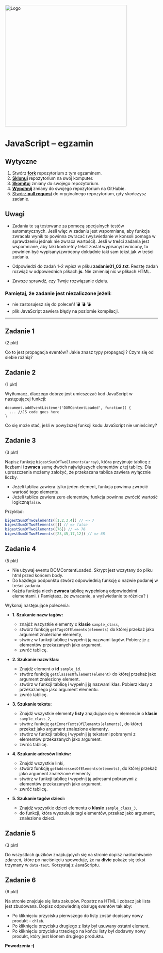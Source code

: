 <img alt="Logo" src="http://coderslab.pl/svg/logo-coderslab.svg" width="400">

# JavaScript &ndash; egzamin

## Wytyczne

1. Stwórz [**fork**][forking] repozytorium z tym egzaminem.
2. [**Sklonuj**][ref-clone] repozytorium na swój komputer.
3. [**Skomituj**][ref-commit] zmiany do swojego repozytorium.
4. [**Wypchnij**][ref-push]  zmiany do swojego repozytorium na GitHubie.
5. [Stwórz **pull request**][pull-request] do oryginalnego repozytorium, gdy skończysz zadanie.

## Uwagi

* Zadania te są testowane za pomocą specjalnych testów automatycznych. Jeśli więc w zadaniu jest wspomniane, aby funkcja zwracała wynik to powinna zwracać (wyświetlanie w konsoli pomaga w sprawdzeniu jednak nie zwraca wartości). Jeśli w treści zadania jest wspomniane, aby taki konkretny tekst został wypisany/zwrócony, to powinien być wypisany/zwrócony dokładnie taki sam tekst jak w treści zadania.

* Odpowiedzi do zadań 1&ndash;2 wpisz w pliku **zadanie01_02.txt**.
Resztę zadań rozwiąż w odpowiednich plikach **js**.
Nie zmieniaj nic w plikach HTML.

* Zawsze sprawdź, czy Twoje rozwiązanie działa.


### Pamiętaj, że zadanie jest __niezaliczone__ jeżeli:
- nie zastosujesz się do poleceń! :bomb: :bomb: :bomb:
- plik JavaScript zawiera błędy na poziomie kompilacji.

---------------------------------------------------------------------

## Zadanie 1
(2 pkt)

Co to jest propagacja eventów? Jakie znasz typy propagacji? Czym się od siebie różnią?


## Zadanie 2

(1 pkt)

Wytłumacz, dlaczego dobrze jest umieszczać kod JavaScript w następującej funkcji:

  ```
  document.addEventListener('DOMContentLoaded', function() {
    ... //JS code goes here
  }
  ```

Co się może stać, jeśli w powyższej funkcji kodu JavaScript nie umieścimy?

## Zadanie 3

(3 pkt)

Napisz funkcję ```bigestSumOfTwoElements(array)```, która przyjmuje tablicę z liczbami i **zwraca** sumę dwóch największych elementów z tej tablicy.
Dla uproszczenia możemy założyć, że przekazana tablica zawiera wyłącznie liczby.

* Jeżeli tablica zawiera tylko jeden element, funkcja powinna zwrócić wartość tego elementu.
* Jeżeli tablica zawiera zero elementów, funkcja powinna zwrócić wartość logiczną```false```.

Przykład:
```Javascript
bigestSumOfTwoElements([1,2,3,4]) // => 7
bigestSumOfTwoElements([]) // => false
bigestSumOfTwoElements([76]) // => 76
bigestSumOfTwoElements([23,45,17,12]) // => 68
```

## Zadanie 4

(5 pkt)

 - Nie używaj eventu DOMContentLoaded. Skrypt jest wczytany do pliku html przed końcem body.
 - Do każdego podpunktu stwórz odpowiednią funkcję o nazwie podanej w treści zadania.
 - Każda funkcja niech **zwraca** tablicę wypełnioną odpowiednimi elementami. ( Pamiętasz, że zwracanie, a wyświetlanie to różnica? )


 Wykonaj następujące polecenia:

* **1. Szukanie nazw tagów:**
   - znajdź wszystkie elementy o **klasie** ```sample_class```,
   - stwórz funkcję ```getTagsOfElements(elements)``` do której przekaż jako argument znalezione elementy,
   - stwórz w funkcji tablicę i wypełnij ją nazwami tagów. Pobierz je z elementów przekazanych jako argument.
   - zwróć tablicę.


* **2. Szukanie nazw klas:**
  - Znajdź element o **id** ```sample_id```.
  - stwórz funkcję ```getClassesOfElement(element)``` do której przekaż jako argument znaleziony element.
  - stwórz w funkcji tablicę i wypełnij ją nazwami klas. Pobierz klasy z przekazanego jako argument elementu.
  - zwróć tablicę.


* **3. Szukanie tekstu:**
  - Znajdź wszystkie elementy __listy__ znajdujące się w elemencie o **klasie** ```sample_class_2```,
  - stwórz funkcję ```getInnerTextsOfElements(elements)```, do której przekaż jako argument znalezione elementy.
  - stwórz w funkcji tablicę i wypełnij ją tekstami pobranymi z elementów przekazanych jako argument.
  - zwróć tablicę.


* **4. Szukanie adresów linków:**
  - Znajdź wszystkie linki,
  - stwórz funkcję ```getAddressesOfElements(elements)```, do której przekaż jako argument znalezione elementy.
  - stwórz w funkcji tablicę i wypełnij ją adresami pobranymi z elementów przekazanych jako argument.
  - zwróć tablicę.


* **5. Szukanie tagów dzieci:**
    - Znajdź wszystkie dzieci elementu o **klasie** ```sample_class_3```,
    - do funkcji, która wyszukuje tagi elementów, przekaż jako argument, znalezione dzieci.



## Zadanie 5

(3 pkt)

Do wszystkich guzików znajdujących się na stronie dopisz nasłuchiwanie zdarzeń, które po naciśnięciu spowoduje, że na **divie** pokaże się tekst trzymany w ```data-text```. Korzystaj z JavaScriptu.

## Zadanie 6

(6 pkt)

Na stronie znajduje się lista zakupów. Popatrz na HTML i zobacz jak lista jest zbudowana. Dopisz odpowiednią obsługę eventów tak aby:

- Po kliknięciu przycisku pierwszego do listy został dopisany nowy produkt - ```chleb```.
- Po kliknięciu przycisku drugiego z listy był usuwany ostatni element.
- Po kliknięciu przycisku trzeciego na końcu listy był dodawny nowy produkt, który jest klonem drugiego produktu.

__Powodzenia :)__




<!-- Links -->
[forking]: https://guides.github.com/activities/forking/
[ref-clone]: http://gitref.org/creating/#clone
[ref-commit]: http://gitref.org/basic/#commit
[ref-push]: http://gitref.org/remotes/#push
[pull-request]: https://help.github.com/articles/creating-a-pull-request
